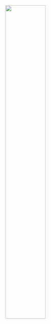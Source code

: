 <center>
  <img height="50%" src="https://res.cloudinary.com/prafulla98/image/upload/v1594998642/Portfolio/OgImage300x600_jf7miq.png">
</center>

